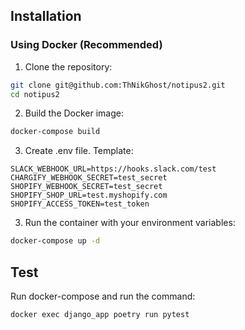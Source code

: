 ## Installation

### Using Docker (Recommended)

1. Clone the repository:
```bash
git clone git@github.com:ThNikGhost/notipus2.git
cd notipus2
```

2. Build the Docker image:
```bash
docker-compose build
```

3. Create .env file. Template:
```
SLACK_WEBHOOK_URL=https://hooks.slack.com/test
CHARGIFY_WEBHOOK_SECRET=test_secret
SHOPIFY_WEBHOOK_SECRET=test_secret
SHOPIFY_SHOP_URL=test.myshopify.com
SHOPIFY_ACCESS_TOKEN=test_token
```

3. Run the container with your environment variables:
```bash
docker-compose up -d
```

## Test
Run docker-compose and run the command:
```
docker exec django_app poetry run pytest
```
